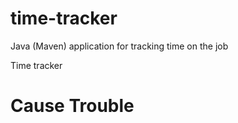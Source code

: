 # time-tracker
Java (Maven) application for tracking time on the job

Time tracker

# Cause Trouble
